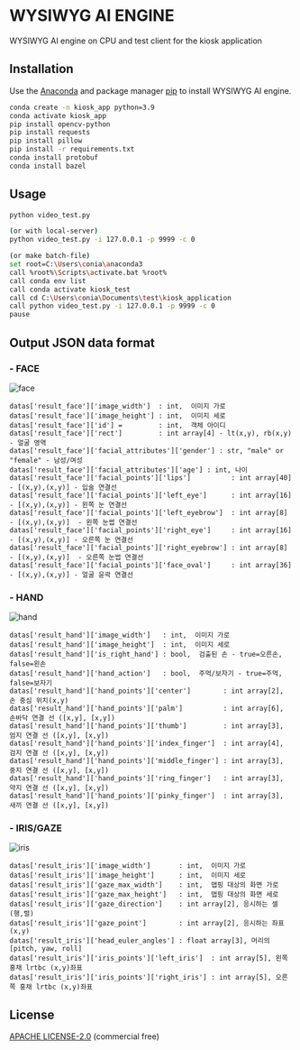 # WYSIWYG AI ENGINE

WYSIWYG AI engine on CPU and test client for the kiosk application

## Installation

Use the [Anaconda](https://www.anaconda.com/products/individual) and package manager [pip](https://pip.pypa.io/en/stable/) to install WYSIWYG AI engine.

```bash
conda create -n kiosk_app python=3.9
conda activate kiosk_app
pip install opencv-python
pip install requests
pip install pillow
pip install -r requirements.txt
conda install protobuf
conda install bazel
```

## Usage

```bash
python video_test.py

(or with local-server)
python video_test.py -i 127.0.0.1 -p 9999 -c 0

(or make batch-file)
set root=C:\Users\conia\anaconda3
call %root%\Scripts\activate.bat %root%
call conda env list
call conda activate kiosk_test
call cd C:\Users\conia\Documents\test\kiosk_application
call python video_test.py -i 127.0.0.1 -p 9999 -c 0
pause

```

## Output JSON data format
### - FACE
![face](../image/json_face.png)
```
datas['result_face']['image_width']  : int,  이미지 가로 
datas['result_face']['image_height'] : int,  이미지 세로 
datas['result_face']['id'] =         : int,  객체 아이디
datas['result_face']['rect']         : int array[4] - lt(x,y), rb(x,y) - 얼굴 영역
datas['result_face']['facial_attributes']['gender'] : str, "male" or "female" - 남성/여성
datas['result_face']['facial_attributes']['age'] : int, 나이
datas['result_face']['facial_points']['lips']          : int array[40] - [(x,y),(x,y)] - 입술 연결선
datas['result_face']['facial_points']['left_eye']      : int array[16] - [(x,y),(x,y)] - 왼쪽 눈 연결선
datas['result_face']['facial_points']['left_eyebrow']  : int array[8] - [(x,y),(x,y)]  - 왼쪽 눈썹 연결선
datas['result_face']['facial_points']['right_eye']     : int array[16] - [(x,y),(x,y)] - 오른쪽 눈 연결선
datas['result_face']['facial_points']['right_eyebrow'] : int array[8] - [(x,y),(x,y)]  - 오른쪽 눈썹 연결선
datas['result_face']['facial_points']['face_oval']     : int array[36] - [(x,y),(x,y)] - 얼굴 윤곽 연결선
```

### - HAND
![hand](../image/json_hand.png)
```
datas['result_hand']['image_width']   : int,  이미지 가로
datas['result_hand']['image_height']  : int,  이미지 세로
datas['result_hand']['is_right_hand'] : bool,  검출된 손 - true=오른손, false=왼손
datas['result_hand']['hand_action']   : bool,  주먹/보자기 - true=주먹, false=보자기
datas['result_hand']['hand_points']['center']        : int array[2],  손 중심 위치(x,y)
datas['result_hand']['hand_points']['palm']          : int array[6],  손바닥 연결 선 ([x,y], [x,y])
datas['result_hand']['hand_points']['thumb']         : int array[3],  엄지 연결 선 ([x,y], [x,y])
datas['result_hand']['hand_points']['index_finger']  : int array[4],  검지 연결 선 ([x,y], [x,y])
datas['result_hand']['hand_points']['middle_finger'] : int array[3],  중지 연결 선 ([x,y], [x,y])
datas['result_hand']['hand_points']['ring_finger']   : int array[3],  약지 연결 선 ([x,y], [x,y])
datas['result_hand']['hand_points']['pinky_finger']  : int array[3],  새끼 연결 선 ([x,y], [x,y])
```

### - IRIS/GAZE
![iris](../image/json_iris.png)
```
datas['result_iris']['image_width']       : int,  이미지 가로
datas['result_iris']['image_height']      : int,  이미지 세로
datas['result_iris']['gaze_max_width']    : int,  맵핑 대상의 화면 가로
datas['result_iris']['gaze_max_height']   : int,  맵핑 대상의 화면 세로
datas['result_iris']['gaze_direction']    : int array[2], 응시하는 셀 (행,렬)
datas['result_iris']['gaze_point']        : int array[2], 응시하는 좌표 (x,y) 
datas['result_iris']['head_euler_angles'] : float array[3], 머리의 [pitch, yaw, roll]
datas['result_iris']['iris_points']['left_iris']  : int array[5], 왼쪽   홍채 lrtbc (x,y)좌표
datas['result_iris']['iris_points']['right_iris'] : int array[5], 오른쪽 홍채 lrtbc (x,y)좌표
```

## License
[APACHE LICENSE-2.0](http://www.apache.org/licenses/LICENSE-2.0)
(commercial free)
